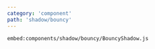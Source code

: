 ```yaml
---
category: 'component'
path: 'shadow/bouncy'
---
```


`embed:components/shadow/bouncy/BouncyShadow.js`
